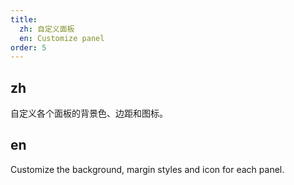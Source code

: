 ```yaml
---
title:
  zh: 自定义面板
  en: Customize panel
order: 5
---
```


## zh

自定义各个面板的背景色、边距和图标。

## en

Customize the background, margin styles and icon for each panel.
